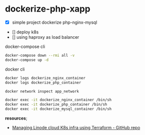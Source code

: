 # dockerize-php-xapp

- [x] simple project dockerize php-nginx-mysql
- [] deploy k8s
- [] using haproxy as load balancer

docker-compose cli
```sh
docker-compose down --rmi all -v
docker-compose up -d
```

docker cli
```sh
docker logs dockerize_nginx_container
docker logs dockerize_php_container

docker network inspect app_network

docker exec -it dockerize_nginx_container /bin/sh
docker exec -it dockerize_php_container /bin/sh
docker exec -it dockerize_mysql_container /bin/sh
```

**resources**;
- [Managing Linode cloud K8s infra using Terraform - GitHub repo](https://github.com/soulaimaneyahyax/terraform-linode-k8s)
